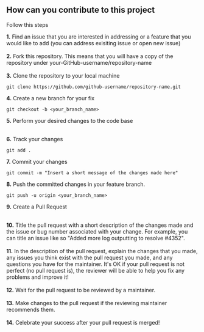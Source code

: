 ## How can you contribute to this project

Follow this steps

**1.** Find an issue that you are interested in addressing or a feature that you would like to add (you can address exisiting issue or open new issue)<br><br>
**2.** Fork this repository. This means that you will have a copy of the repository under your-GitHub-username/repository-name<br><br>
**3.** Clone the repository to your local machine

```
git clone https://github.com/github-username/repository-name.git
```

**4.** Create a new branch for your fix

```
git checkout -b <your_branch_name>
```

**5.** Perform your desired changes to the code base<br><br>

**6.** Track your changes

```
git add .
```

**7.** Commit your changes

```
git commit -m "Insert a short message of the changes made here"
```

**8.** Push the committed changes in your feature branch.

```
git push -u origin <your_branch_name>
```

**9.** Create a Pull Request<br><br>

**10.** Title the pull request with a short description of the changes made and the issue or bug number associated with your change. For example, you can title an issue like so "Added more log outputting to resolve #4352".<br><br>
**11.** In the description of the pull request, explain the changes that you made, any issues you think exist with the pull request you made, and any questions you have for the maintainer. It's OK if your pull request is not perfect (no pull request is), the reviewer will be able to help you fix any problems and improve it!<br><br>
**12.** Wait for the pull request to be reviewed by a maintainer.<br><br>
**13.** Make changes to the pull request if the reviewing maintainer recommends them.<br><br>
**14.** Celebrate your success after your pull request is merged!<br><br>
